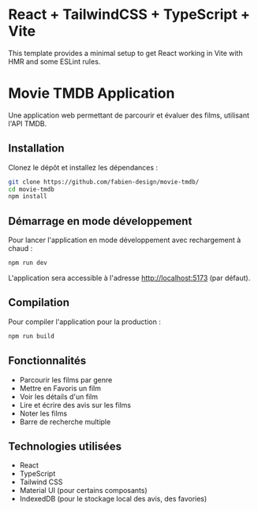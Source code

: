 # React + TailwindCSS + TypeScript + Vite

This template provides a minimal setup to get React working in Vite with HMR and some ESLint rules.

# Movie TMDB Application

Une application web permettant de parcourir et évaluer des films, utilisant l'API TMDB.

## Installation

Clonez le dépôt et installez les dépendances :

```bash
git clone https://github.com/fabien-design/movie-tmdb/
cd movie-tmdb
npm install
```

## Démarrage en mode développement

Pour lancer l'application en mode développement avec rechargement à chaud :

```bash
npm run dev
```

L'application sera accessible à l'adresse [http://localhost:5173](http://localhost:5173) (par défaut).

## Compilation

Pour compiler l'application pour la production :

```bash
npm run build
```

## Fonctionnalités

- Parcourir les films par genre
- Mettre en Favoris un film
- Voir les détails d'un film
- Lire et écrire des avis sur les films
- Noter les films
- Barre de recherche multiple

## Technologies utilisées

- React
- TypeScript
- Tailwind CSS
- Material UI (pour certains composants)
- IndexedDB (pour le stockage local des avis, des favories)
